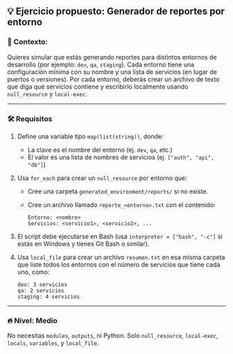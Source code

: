 ## 💡 Ejercicio propuesto: **Generador de reportes por entorno**

### 🧩 Contexto:

Quieres simular que estás generando reportes para distintos entornos de desarrollo (por ejemplo: `dev`, `qa`, `staging`). Cada entorno tiene una configuración mínima con su nombre y una lista de servicios (en lugar de puertos o versiones). Por cada entorno, deberás crear un archivo de texto que diga qué servicios contiene y escribirlo localmente usando `null_resource` y `local-exec`.

---

### 🛠️ Requisitos

1. Define una variable tipo `map(list(string))`, donde:

   - La clave es el nombre del entorno (ej. `dev`, `qa`, etc.)
   - El valor es una lista de nombres de servicios (ej. `["auth", "api", "db"]`)

2. Usa `for_each` para crear un `null_resource` por entorno que:

   - Cree una carpeta `generated_environment/reports/` si no existe.
   - Cree un archivo llamado `reporte_<entorno>.txt` con el contenido:

     ```
     Entorno: <nombre>
     Servicios: <servicio1>, <servicio2>, ...
     ```

3. El script debe ejecutarse en Bash (usa `interpreter = ["bash", "-c"]` si estás en Windows y tienes Git Bash o similar).

4. Usa `local_file` para crear un archivo `resumen.txt` en esa misma carpeta que liste todos los entornos con el número de servicios que tiene cada uno, como:

   ```
   dev: 3 servicios
   qa: 2 servicios
   staging: 4 servicios
   ```

---

### 🔥 Nivel: Medio

No necesitas `modules`, `outputs`, ni Python. Solo `null_resource`, `local-exec`, `locals`, `variables`, y `local_file`.

